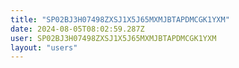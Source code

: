 ```yaml
---
title: "SP02BJ3H07498ZXSJ1X5J65MXMJBTAPDMCGK1YXM"
date: 2024-08-05T08:02:59.287Z
user: SP02BJ3H07498ZXSJ1X5J65MXMJBTAPDMCGK1YXM
layout: "users"
---
```

    